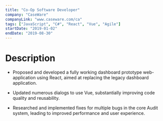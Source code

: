 ```yaml
---
title: "Co-Op Software Developer"
company: "CaseWare"
companyLink: "www.caseware.com/ca"
tags: ["JavaScript", "C#", "React", "Vue", "Agile"]
startDate: "2019-01-02"
endDate: "2019-08-30"
---
```


# Description

* Proposed and developed a fully working dashboard prototype web-application using React, aimed at
replacing the legacy dashboard application.

* Updated numerous dialogs to use Vue, substantially improving code quality and reusability.

* Researched and implemented fixes for multiple bugs in the core Audit system, leading to improved
performance and user experience.
